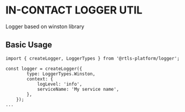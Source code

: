 # IN-CONTACT LOGGER UTIL

Logger based on winston library

## Basic Usage

```
import { createLogger, LoggerTypes } from '@rtls-platform/logger';

const logger = createLogger({
        type: LoggerTypes.Winston,
        context: {
            logLevel: 'info',
            serviceName: 'My service name',
        },
    });
...
```
